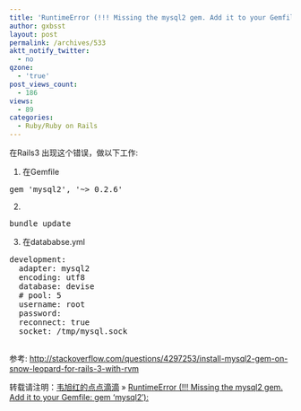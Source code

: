 ```yaml
---
title: 'RuntimeError (!!! Missing the mysql2 gem. Add it to your Gemfile: gem &#8216;mysql2&#8242;):'
author: gxbsst
layout: post
permalink: /archives/533
aktt_notify_twitter:
  - no
qzone:
  - 'true'
post_views_count:
  - 186
views:
  - 89
categories:
  - Ruby/Ruby on Rails
---
```

在Rails3 出现这个错误，做以下工作:

1. 在Gemfile

<pre lang="ruby">gem 'mysql2', '~> 0.2.6'
</pre>

2.

<pre lang="ruby">bundle update
</pre>

3. 在datababse.yml

<pre lang="ruby">development:
  adapter: mysql2
  encoding: utf8
  database: devise
  # pool: 5
  username: root
  password:
  reconnect: true
  socket: /tmp/mysql.sock
  
</pre>

参考: http://stackoverflow.com/questions/4297253/install-mysql2-gem-on-snow-leopard-for-rails-3-with-rvm

转载请注明：[韦旭红的点点滴滴][1] &raquo; [RuntimeError (!!! Missing the mysql2 gem. Add it to your Gemfile: gem &#8216;mysql2&#8242;):][2]

 [1]: http://www.weixuhong.com
 [2]: http://www.weixuhong.com/archives/533